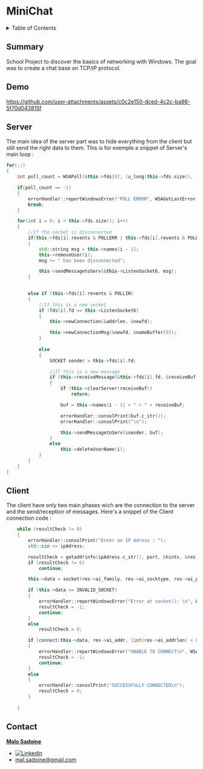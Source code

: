 # MiniChat
<details>
  <summary>Table of Contents</summary>
  <ol>
    <li>
      <a href="#demo">Demo</a>
    </li>
    <li>
      <a href="#server">Server</a>
    </li>
    <li>
      <a href="#client">Client</a>
    </li>
    <li>
    <a href="#contact">Contact</a>
    </li>
  </ol>
</details>

## Summary

School Project to discover the basics of networking with Windows. The goal was to create a chat base on TCP/IP protocol.

## Demo
https://github.com/user-attachments/assets/c0c2e150-dced-4c2c-ba98-5f70d043815f

## Server 
The main idea of the server part was to hide everything from the client but still send the right data to them. 
This is for exemple a snippet of Server's main loop :

```cpp
for(;;)
{
	int poll_count = WSAPoll(&this->fds[0], (u_long)this->fds.size(), -1);

	if(poll_count == -1)
	{
		errorHandler::reportWindowsError("POLL ERROR", WSAGetLastError());
		break;
	}

	for(int i = 0; i < this->fds.size(); i++)
	{
		//If the socket is disconnected
		if(this->fds[i].revents & POLLERR | this->fds[i].revents & POLLHUP)
		{
			std::string msg = this->names[i - 1];
			this->removeUser(i);
			msg += " has been disconnected";

			this->sendMessagetoServ(&this->ListenSocket6, msg);
		}
			

		else if (this->fds[i].revents & POLLIN)
		{
			//If this is a new socket 
			if (fds[i].fd == this->ListenSocket6)
			{
				this->newConnection(&addrlen, &newfd);

				this->newConnectionMsg(&newfd, &nameBuffer[0]);
			}
			
			else 
			{
				SOCKET sender = this->fds[i].fd;

				//If this is a new message
				if (this->receiveMessage(&this->fds[i].fd, &receiveBuf[0], 512))
				{
					if (this->clearServer(receiveBuf))
						return;

					buf = this->names[i - 1] + " > " + receiveBuf;

					errorHandler::consolPrint(buf.c_str());
					errorHandler::consolPrint("\n");

					this->sendMessagetoServ(&sender, buf);
				}
				else
					this->deleteUserName(i);
			}
		}	
	}
}
```
## Client 
The client have only two main phases wich are the connection to the server and the send/reception of messages. 
Here's a snippet of the Client connection code : 

```cpp
	while (resultCheck != 0)
	{
		errorHandler::consolPrint("Enter an IP Adress : ");
		std::cin >> ipAdress;

		resultCheck = getaddrinfo(ipAdress.c_str(), port, &hints, &res);
		if (resultCheck != 0)
			continue;

		this->data = socket(res->ai_family, res->ai_socktype, res->ai_protocol);

		if (this->data == INVALID_SOCKET) 
		{
			errorHandler::reportWindowsError("Error at socket(): \n", WSAGetLastError());
			resultCheck = -1;
			continue;
		}
		else
			resultCheck = 0;

		if (connect(this->data, res->ai_addr, (int)res->ai_addrlen) < 0)
		{
			errorHandler::reportWindowsError("UNABLE TO CONNECT\n", WSAGetLastError());
			resultCheck = -1;
			continue;
		}
		else
		{
			errorHandler::consolPrint("SUCCESSFULLY CONNECTED\n");
			resultCheck = 0;
		}
			
	}
```
## Contact
<u>**Malo Sadoine**</u>

- [![Linkedin][LinkedIn]][LinkedIn-url]
- mal.sadoine@gmail.com

[LinkedIn]: https://img.shields.io/badge/linkedin-34a8eb?style=for-the-badge&logo=linkedin
[LinkedIn-url]: https://www.linkedin.com/in/malo-sadoine-098b7a254/

